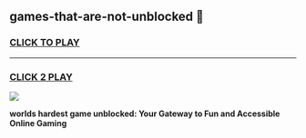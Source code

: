 
## games-that-are-not-unblocked 👋
<h3>
<a href="https://premium.freeplayer.one?title=games-that-are-not-unblocked&ref=14F">CLICK TO PLAY</a></h3>
<hr>

<h3>
<a href="https://premium.freeplayer.one?title=games-that-are-not-unblocked&ref=14F">CLICK 2 PLAY</a>
  
</h3>

<a href="https://premium.freeplayer.one?title=games-that-are-not-unblocked&ref=12F/"><img src="https://clearcache.store/games.png"></a>


**worlds hardest game unblocked: Your Gateway to Fun and Accessible Online Gaming**
